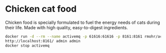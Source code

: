 # Chicken cat food

Chicken food is specially formulated to fuel the energy needs of cats during their life. Made with high quality, easy-to-digest ingredients.

```bash
docker run -d --rm --name activemq -p 61616:61616 -p 8161:8161 rmohr/activemq
http://localhost:8161/ admin admin
docker stop activemq
```

